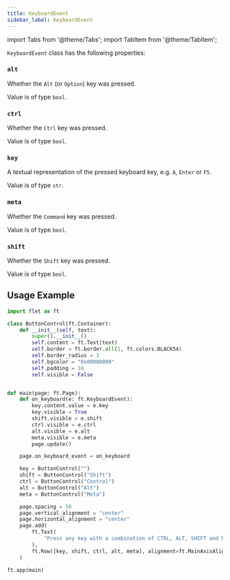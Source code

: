 ```yaml
---
title: KeyboardEvent
sidebar_label: KeyboardEvent
---
```

import Tabs from '@theme/Tabs';
import TabItem from '@theme/TabItem';

`KeyboardEvent` class has the following properties:

### `alt`

Whether the `Alt` (or `Option`) key was pressed.

Value is of type `bool`.

### `ctrl`

Whether the `Ctrl` key was pressed.

Value is of type `bool`.

### `key`

A textual representation of the pressed keyboard key, e.g. `A`, `Enter` or `F5`.

Value is of type `str`.

### `meta`

Whether the `Command` key was pressed.

Value is of type `bool`.

### `shift`

Whether the `Shift` key was pressed.

Value is of type `bool`.

## Usage Example

```python
import flet as ft

class ButtonControl(ft.Container):
    def __init__(self, text):
        super().__init__()
        self.content = ft.Text(text)
        self.border = ft.border.all(1, ft.colors.BLACK54)
        self.border_radius = 3
        self.bgcolor = "0x09000000"
        self.padding = 10
        self.visible = False


def main(page: ft.Page):
    def on_keyboard(e: ft.KeyboardEvent):
        key.content.value = e.key
        key.visible = True
        shift.visible = e.shift
        ctrl.visible = e.ctrl
        alt.visible = e.alt
        meta.visible = e.meta
        page.update()

    page.on_keyboard_event = on_keyboard

    key = ButtonControl("")
    shift = ButtonControl("Shift")
    ctrl = ButtonControl("Control")
    alt = ButtonControl("Alt")
    meta = ButtonControl("Meta")

    page.spacing = 50
    page.vertical_alignment = "center"
    page.horizontal_alignment = "center"
    page.add(
        ft.Text(
            "Press any key with a combination of CTRL, ALT, SHIFT and META keys..."
        ),
        ft.Row([key, shift, ctrl, alt, meta], alignment=ft.MainAxisAlignment.CENTER),
    )

ft.app(main)

```